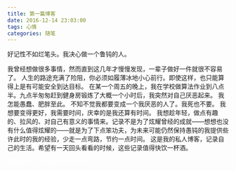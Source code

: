 ```yaml
---
title: 第一篇博客
date: 2016-12-14 23:03:00
tags: 心情 
categories: 随笔
---
```

  好记性不如烂笔头。我决心做一个鲁钝的人。
<!-- more -->
  我曾经想做很多事情，然而直到这几年才慢慢发现，一辈子做好一件就很不容易了。
  人生的路途充满了险阻，你必须如履薄冰地小心前行。即使这样，也只能算得上是有可能安全到达目标。
  在某一个周五的晚上，我在学校做算法作业到八点半。九点半匆匆赶到健身房锻炼了大概一个小时后，我突然对自己厌恶起来。
  我怎能愚蠢、肥胖至此。
  不知不觉我都要变成一个我厌恶的人了。我死也不要。
  我想要变得更好，我需要时间，庆幸的是我还算有时间。
  我想趁年轻，做点有趣的、拉风的、对自己有意义的事情来。记录不是为了炫耀曾经的成就——想想也没有什么值得炫耀的——就是为了下点笨功夫，为未来可能仍然保持愚钝的我提供些许此时的我的经验，少走一点弯路，节约一点时间。
  这是我的私人博客，记录自己的生活。希望有一天回头看看的时候，这些记录值得快饮一杯酒。

<p style="color:#FFFFFF">A blog for my girlfriend YWT</p>